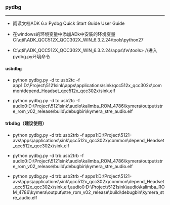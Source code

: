 ### pydbg
---
* 阅读文档ADK 6.x Pydbg Quick Start Guide User Guide

* 在windows的环境变量中添加ADk中安装的环境变量C:\qtil\ADK_QCC512X_QCC302X_WIN_6.3.2.24\tools\python27

* C:\qtil\ADK_QCC512X_QCC302X_WIN_6.3.2.24\apps\fw\tools>   //进入pydbg.py环境命令
#### usbdbg
* python pydbg.py -d tc:usb2tc -f app1:D:\Project\5121sink\apps\applications\sink\qcc512x_qcc302x\common\depend_Headset_qcc512x_qcc302x\sink.elf

* python pydbg.py -d tc:usb2tc -f audio0:D:\Project\5121sink\audio\kalimba_ROM_4786\kymera\output\stre_rom_v02_release\build\debugbin\kymera_stre_audio.elf

#### trbdbg（**建议使用**）
* python pydbg.py -d trb:usb2trb -f apps1:D:\Project\5121-avs\apps\applications\sink\qcc512x_qcc302x\common\depend_Headset_qcc512x_qcc302x\sink.elf

* python pydbg.py -d trb:usb2trb -f audio0:D:\Project\5121sink\audio\kalimba_ROM_4786\kymera\output\stre_rom_v02_release\build\debugbin\kymera_stre_audio.elf

* python pydbg.py -d trb:usb2trb -f apps1:D:\Project\5121-avs\apps\applications\sink\qcc512x_qcc302x\common\depend_Headset_qcc512x_qcc302x\sink.elf,audio0:D:\Project\5121sink\audio\kalimba_ROM_4786\kymera\output\stre_rom_v02_release\build\debugbin\kymera_stre_audio.elf